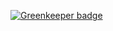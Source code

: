 
[![Greenkeeper badge](https://badges.greenkeeper.io/dawidjaniga/particles.svg)](https://greenkeeper.io/)
